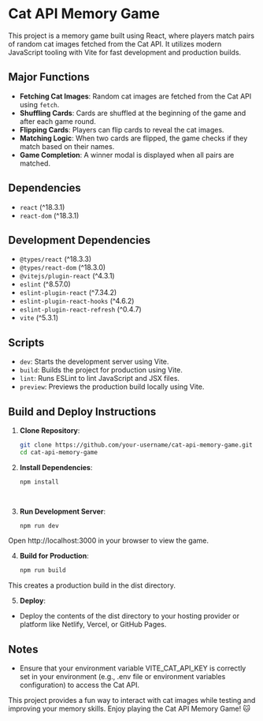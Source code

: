 # Cat API Memory Game

This project is a memory game built using React, where players match pairs of random cat images fetched from the Cat API. It utilizes modern JavaScript tooling with Vite for fast development and production builds.

## Major Functions

- **Fetching Cat Images**: Random cat images are fetched from the Cat API using `fetch`.
- **Shuffling Cards**: Cards are shuffled at the beginning of the game and after each game round.
- **Flipping Cards**: Players can flip cards to reveal the cat images.
- **Matching Logic**: When two cards are flipped, the game checks if they match based on their names.
- **Game Completion**: A winner modal is displayed when all pairs are matched.

## Dependencies

- `react` (^18.3.1)
- `react-dom` (^18.3.1)

## Development Dependencies

- `@types/react` (^18.3.3)
- `@types/react-dom` (^18.3.0)
- `@vitejs/plugin-react` (^4.3.1)
- `eslint` (^8.57.0)
- `eslint-plugin-react` (^7.34.2)
- `eslint-plugin-react-hooks` (^4.6.2)
- `eslint-plugin-react-refresh` (^0.4.7)
- `vite` (^5.3.1)

## Scripts

- `dev`: Starts the development server using Vite.
- `build`: Builds the project for production using Vite.
- `lint`: Runs ESLint to lint JavaScript and JSX files.
- `preview`: Previews the production build locally using Vite.

## Build and Deploy Instructions

1. **Clone Repository**:
   ```bash
   git clone https://github.com/your-username/cat-api-memory-game.git
   cd cat-api-memory-game


2. **Install Dependencies**:
   ```bash
   npm install

  
3. **Run Development Server**:
    ```bash
    npm run dev

Open http://localhost:3000 in your browser to view the game.


4. **Build for Production**:
    ```bash
    npm run build

This creates a production build in the dist directory.


5. **Deploy**:

- Deploy the contents of the dist directory to your hosting provider or platform like Netlify, Vercel, or GitHub Pages.


## Notes
- Ensure that your environment variable VITE_CAT_API_KEY is correctly set in your environment (e.g., .env file or environment variables configuration) to access the Cat API.

This project provides a fun way to interact with cat images while testing and improving your memory skills. Enjoy playing the Cat API Memory Game! 🐱
